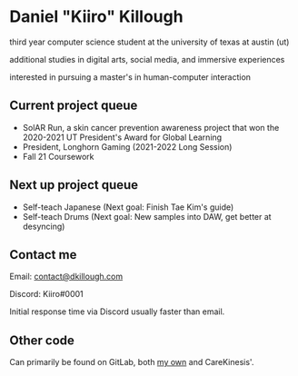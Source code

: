 # Daniel "Kiiro" Killough

third year computer science student at the university of texas at austin (ut)

additional studies in digital arts, social media, and immersive experiences

interested in pursuing a master's in human-computer interaction


## Current project queue

- SolAR Run, a skin cancer prevention awareness project that won the 2020-2021 UT President's Award for Global Learning 
- President, Longhorn Gaming (2021-2022 Long Session)
- Fall 21 Coursework

## Next up project queue 

- Self-teach Japanese (Next goal: Finish Tae Kim's guide)
- Self-teach Drums (Next goal: New samples into DAW, get better at desyncing)

## Contact me

Email: contact@dkillough.com

Discord: Kiiro#0001

Initial response time via Discord usually faster than email.


## Other code
Can primarily be found on GitLab, both [my own](https://gitlab.com/dkillough) and CareKinesis'.

